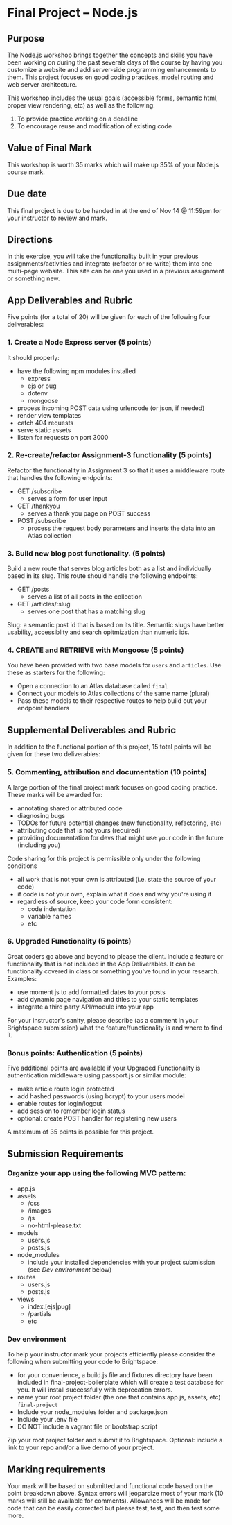 # Final Project – Node.js

## Purpose

The Node.js workshop brings together the concepts and skills you have been working on during the past severals days of the course by having you customize a website and add server-side programming enhancements to them. This project focuses on good coding practices, model routing and web server architecture.

This workshop includes the usual goals (accessible forms, semantic html, proper view rendering, etc) as well as the following:

1. To provide practice working on a deadline 
2. To encourage reuse and modification of existing code

## Value of Final Mark

This workshop is worth 35 marks which will make up 35% of your Node.js course mark.

## Due date

This final project is due to be handed in at the end of Nov 14 @ 11:59pm for your instructor to review and mark.

## Directions

In this exercise, you will take the functionality built in your previous assignments/activities  and integrate (refactor or re-write) them into one multi-page website. This site can be one you used in a previous assignment or something new.

## App Deliverables and Rubric

Five points (for a total of 20) will be given for each of the following four deliverables:

### 1. Create a Node Express server (5 points)

It should properly:
- have the following npm modules installed
  - express
  - ejs or pug
  - dotenv
  - mongoose
- process incoming POST data using urlencode (or json, if needed)
- render view templates
- catch 404 requests
- serve static assets
- listen for requests on port 3000

### 2. Re-create/refactor Assignment-3 functionality (5 points)

Refactor the functionality in Assignment 3 so that it uses a middleware route that handles the following endpoints:

- GET   /subscribe
  - serves a form for user input
- GET   /thankyou
  - serves a thank you page on POST success
- POST  /subscribe 
  - process the request body parameters and inserts the data into an Atlas collection

### 3. Build new blog post functionality. (5 points)
Build a new route that serves blog articles both as a list and individually based in its slug. This route should handle the following endpoints:

- GET   /posts
  - serves a list of all posts in the collection
- GET   /articles/:slug
  - serves one post that has a matching slug

Slug: a semantic post id that is based on its title. Semantic slugs have better usability, accessiblity and search opitmization than numeric ids.

### 4. CREATE and RETRIEVE with Mongoose (5 points)
You have been provided with two base models for `users` and `articles`. Use these as starters for the following:

- Open a connection to an Atlas database called `final`
- Connect your models to Atlas collections of the same name (plural)
- Pass these models to their respective routes to help build out your endpoint handlers

## Supplemental Deliverables and Rubric
In addition to the functional portion of this project, 15 total points will be given for these two deliverables:

### 5. Commenting, attribution and documentation (10 points)
A large portion of the final project mark focuses on good coding practice. These marks will be awarded for:
  - annotating shared or attributed code
  - diagnosing bugs
  - TODOs for future potential changes (new functionality, refactoring, etc)
  - attributing code that is not yours (required)
  - providing documentation for devs that might use your code in the future (including you)

Code sharing for this project is permissible only under the following conditions
- all work that is not your own is attributed (i.e. state the source of your code)
- if code is not your own, explain what it does and why you're using it
- regardless of source, keep your code form consistent:
  - code indentation
  - variable names
  - etc

### 6. Upgraded Functionality (5 points)
Great coders go above and beyond to please the client. Include a feature or functionality that is not included in the App Deliverables. It can be functionality covered in class or something you've found in your research. Examples:

- use moment js to add formatted dates to your posts
- add dynamic page navigation and titles to your static templates
- integrate a third party API/module into your app

For your instructor's sanity, please describe (as a comment in your Brightspace submission) what the feature/functionality is and where to find it.

### Bonus points: Authentication (5 points)
Five additional points are available if your Upgraded Functionality is authentication middleware using passport.js or similar module:

- make article route login protected
- add hashed passwords (using bcrypt) to your users model 
- enable routes for login/logout
- add session to remember login status
- optional: create POST handler for registering new users

A maximum of 35 points is possible for this project.

## Submission Requirements
### Organize your app using the following MVC pattern:
- app.js
- assets
  - /css
  - /images
  - /js
  - no-html-please.txt
- models
  - users.js
  - posts.js
- node_modules
  - include your installed dependencies with your project submission (see *Dev environment* below)
- routes
  - users.js
  - posts.js
- views
  - index.[ejs|pug]
  - /partials
  - etc

### Dev environment
To help your instructor mark your projects efficiently please consider the following when submitting your code to Brightspace:

- for your convenience, a build.js file and fixtures directory have been included in final-project-boilerplate which will create a test database for you. It will install successfully with deprecation errors.
- name your root project folder (the one that contains app.js, assets, etc) `final-project`
- Include your node_modules folder and package.json
- Include your .env file
- DO NOT include a vagrant file or bootstrap script

Zip your root project folder and submit it to Brightspace. Optional: include a link to your repo and/or a live demo of your project.

## Marking requirements
Your mark will be based on submitted and functional code based on the point breakdown above. Syntax errors will jeopardize most of your mark (10 marks will still be available for comments). Allowances will be made for code that can be easily corrected but please test, test, and then test some more.
 